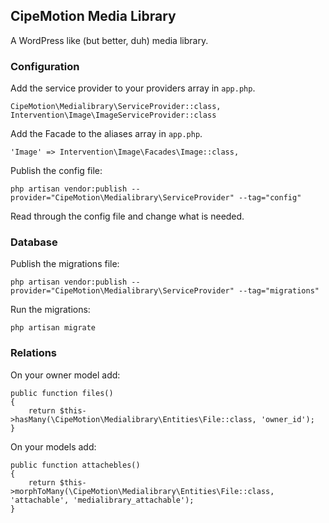 ## CipeMotion Media Library

A WordPress like (but better, duh) media library.

### Configuration

Add the service provider to your providers array in `app.php`.

```
CipeMotion\Medialibrary\ServiceProvider::class,
Intervention\Image\ImageServiceProvider::class
```

Add the Facade to the aliases array in `app.php`.

```
'Image' => Intervention\Image\Facades\Image::class,
```

Publish the config file:

```
php artisan vendor:publish --provider="CipeMotion\Medialibrary\ServiceProvider" --tag="config"
```

Read through the config file and change what is needed.

### Database

Publish the migrations file:

```
php artisan vendor:publish --provider="CipeMotion\Medialibrary\ServiceProvider" --tag="migrations"
```

Run the migrations:

```
php artisan migrate
```

### Relations

On your owner model add:

```
public function files()
{
    return $this->hasMany(\CipeMotion\Medialibrary\Entities\File::class, 'owner_id');
}
```

On your models add:

```
public function attachebles()
{
    return $this->morphToMany(\CipeMotion\Medialibrary\Entities\File::class, 'attachable', 'medialibrary_attachable');
}
```
